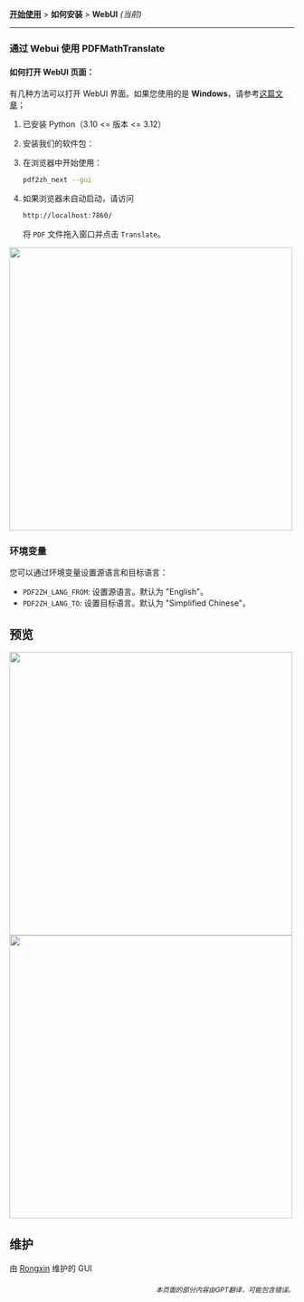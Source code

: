 [**开始使用**](./getting-started.md) > **如何安装** > **WebUI** _(当前)_

---

### 通过 Webui 使用 PDFMathTranslate

#### 如何打开 WebUI 页面：

有几种方法可以打开 WebUI 界面。如果您使用的是 **Windows**，请参考[这篇文章](./INSTALLATION_winexe.md)；

1. 已安装 Python（3.10 <= 版本 <= 3.12）

2. 安装我们的软件包：

3. 在浏览器中开始使用：

    ```bash
    pdf2zh_next --gui
    ```

4. 如果浏览器未自动启动，请访问

    ```bash
    http://localhost:7860/
    ```

    将 `PDF` 文件拖入窗口并点击 `Translate`。

<!-- <img src="./images/gui.gif" width="500"/> -->
<img src='./../images/gui.gif' width="500"/>

### 环境变量

您可以通过环境变量设置源语言和目标语言：

- `PDF2ZH_LANG_FROM`: 设置源语言。默认为 "English"。
- `PDF2ZH_LANG_TO`: 设置目标语言。默认为 "Simplified Chinese"。

## 预览

<img src="./../images/before.png" width="500"/>
<img src="./../images/after.png" width="500"/>

## 维护

由 [Rongxin](https://github.com/reycn) 维护的 GUI

<div align="right"> 
<h6><small>本页面的部分内容由GPT翻译，可能包含错误。</small></h6>